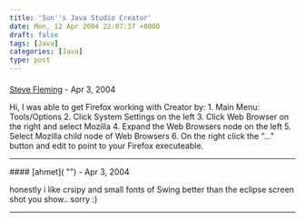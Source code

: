 ```yaml
---
title: 'Sun''s Java Studio Creator'
date: Mon, 12 Apr 2004 22:07:37 +0000
draft: false
tags: [Java]
categories: [Java]
type: post
---
```



#### 
[Steve Fleming]( "ssffleming@aol.com") - <time datetime="2004-04-14 02:23:06">Apr 3, 2004</time>

Hi, I was able to get Firefox working with Creator by: 1. Main Menu: Tools/Options 2. Click System Settings on the left 3. Click Web Browser on the right and select Mozilla 4. Expand the Web Browsers node on the left 5. Select Mozilla child node of Web Browsers 6. On the right click the "..." button and edit to point to your Firefox executeable.
<hr />
#### 
[ahmet]( "") - <time datetime="2004-04-14 10:22:33">Apr 3, 2004</time>

honestly i like crsipy and small fonts of Swing better than the eclipse screen shot you show.. sorry :)
<hr />
